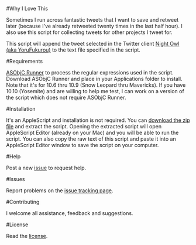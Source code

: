 #Why I Love This

Sometimes I run across fantastic tweets that I want to save and retweet later (because I've already retweeted twenty times in the last half hour). I also use this script for collecting tweets for other projects I tweet for.

This script will append the tweet selected in the Twitter client [Night Owl (aka YoruFukurou)](https://sites.google.com/site/yorufukurou/home-en) to the text file specified in the script.

#Requirements

[ASObjC Runner](http://www.macosxautomation.com/applescript/apps/runner.html) to process the regular expressions used in the script. Download ASObjC Runner and place in your Applications folder to install. Note that it's for 10.6 thru 10.9 (Snow Leopard thru Mavericks). If you have 10.10 (Yosemite) and are willing to help me test, I can work on a version of the script which does not require ASObjC Runner.

#Installation

It's an AppleScript and installation is not required. You can [download the zip file]() and extract the script. Opening the extracted script will open AppleScript Editor (already on your Mac) and you will be able to run the script. You can also copy the raw text of this script and paste it into an AppleScript Editor window to save the script on your computer.

#Help

Post a new [issue]() to request help.

#Issues

Report problems on the [issue tracking page]().

#Contributing

I welcome all assistance, feedback and suggestions.

#License

Read the [license]().
